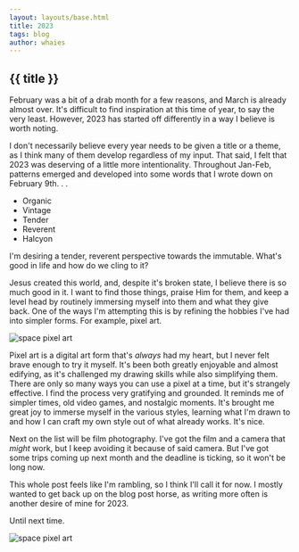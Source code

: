 ```yaml
---
layout: layouts/base.html
title: 2023
tags: blog
author: whaies
---
```


## {{ title }}

February was a bit of a drab month for a few reasons, and March is already almost over. It's difficult to find inspiration at this time of year, to say the very least. However, 2023 has started off differently in a way I believe is worth noting.

I don't necessarily believe every year needs to be given a title or a theme, as I think many of them develop regardless of my input. That said, I felt that 2023 was deserving of a little more intentionality. Throughout Jan-Feb, patterns emerged and developed into some words that I wrote down on February 9th. . .

- Organic
- Vintage
- Tender
- Reverent
- Halcyon

I'm desiring a tender, reverent perspective towards the immutable. What's good in life and how do we cling to it?

Jesus created this world, and, despite it's broken state, I believe there is so much good in it. I want to find those things, praise Him for them, and keep a level head by routinely immersing myself into them and what they give back. One of the ways I'm attempting this is by refining the hobbies I've had into simpler forms. For example, pixel art.

![space pixel art](/images/space2.png)

Pixel art is a digital art form that's _always_ had my heart, but I never felt brave enough to try it myself. It's been both greatly enjoyable and almost edifying, as it's challenged my drawing skills while also simplifying them. There are only so many ways you can use a pixel at a time, but it's strangely effective. I find the process very gratifying and grounded. It reminds me of simpler times, old video games, and nostalgic moments. It's brought me great joy to immerse myself in the various styles, learning what I'm drawn to and how I can craft my own style out of what already works. It's nice.

Next on the list will be film photography. I've got the film and a camera that _might_ work, but I keep avoiding it because of said camera. But I've got some trips coming up next month and the deadline is ticking, so it won't be long now.

This whole post feels like I'm rambling, so I think I'll call it for now. I mostly wanted to get back up on the blog post horse, as writing more often is another desire of mine for 2023.

Until next time.

![space pixel art](/images/sunset_and_windmills2l.png)
